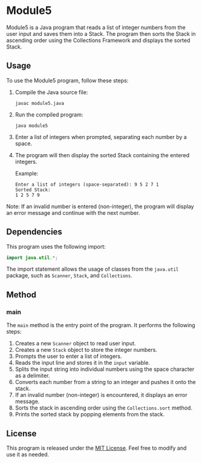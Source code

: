 # Module5

Module5 is a Java program that reads a list of integer numbers from the user input and saves them into a Stack. The program then sorts the Stack in ascending order using the Collections Framework and displays the sorted Stack.

## Usage

To use the Module5 program, follow these steps:

1. Compile the Java source file:

   ```shell
   javac module5.java
   ```

2. Run the compiled program:

   ```shell
   java module5
   ```

3. Enter a list of integers when prompted, separating each number by a space.

4. The program will then display the sorted Stack containing the entered integers.

   Example:
   ```
   Enter a list of integers (space-separated): 9 5 2 7 1
   Sorted Stack:
   1 2 5 7 9
   ```

Note: If an invalid number is entered (non-integer), the program will display an error message and continue with the next number.

## Dependencies

This program uses the following import:

```java
import java.util.*;
```

The import statement allows the usage of classes from the `java.util` package, such as `Scanner`, `Stack`, and `Collections`.

## Method

### main

The `main` method is the entry point of the program. It performs the following steps:

1. Creates a new `Scanner` object to read user input.
2. Creates a new `Stack` object to store the integer numbers.
3. Prompts the user to enter a list of integers.
4. Reads the input line and stores it in the `input` variable.
5. Splits the input string into individual numbers using the space character as a delimiter.
6. Converts each number from a string to an integer and pushes it onto the stack.
7. If an invalid number (non-integer) is encountered, it displays an error message.
8. Sorts the stack in ascending order using the `Collections.sort` method.
9. Prints the sorted stack by popping elements from the stack.

## License

This program is released under the [MIT License](LICENSE). Feel free to modify and use it as needed.